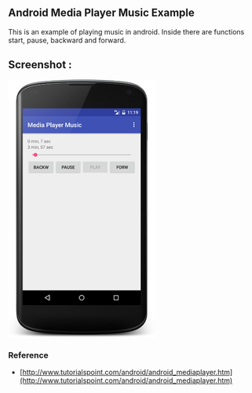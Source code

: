 ## Android Media Player Music Example
This is an example of playing music in android. Inside there are functions start, pause, backward and forward.
## Screenshot :
<img src="screenshot/1.png" width="300">

### Reference
- [http://www.tutorialspoint.com/android/android_mediaplayer.htm](http://www.tutorialspoint.com/android/android_mediaplayer.htm)